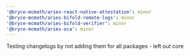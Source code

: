 ```yaml
---
'@bryce-mcmath/aries-react-native-attestation': minor
'@bryce-mcmath/aries-bifold-remote-logs': minor
'@bryce-mcmath/aries-bifold-verifier': minor
'@bryce-mcmath/aries-oca': minor
---
```


Testing changelogs by not adding them for all packages - left out core

